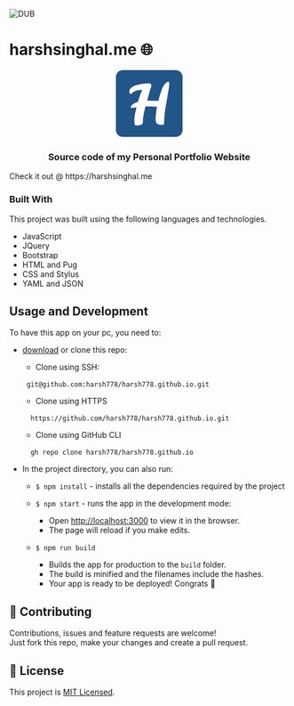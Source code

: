 ![DUB](https://img.shields.io/dub/l/vibe-d?label=License)
# harshsinghal.me 🌐 
<p align="center">
    <img src="Images/Favicons/144x144.png" alt="Logo" width="120" height="120">
  </p>
<h3 align="center">Source code of my Personal Portfolio Website</h3>
Check it out @ https://harshsinghal.me

### Built With
This project was built using the following languages and technologies.

* JavaScript
* JQuery
* Bootstrap
* HTML and Pug
* CSS and Stylus
* YAML and JSON

## Usage and Development

To have this app on your pc, you need to:
* [download](https://github.com/harsh778/harsh778.github.io/archive/master.zip) or clone this repo:
  - Clone using SSH:
  ```
   git@github.com:harsh778/harsh778.github.io.git
  ```
  - Clone using HTTPS
  ```
    https://github.com/harsh778/harsh778.github.io.git
  ```
  - Clone using GitHub CLI
  ```
    gh repo clone harsh778/harsh778.github.io
  ```
* In the project directory, you can also run:

  - `$ npm install` - installs all the dependencies required by the project
  - `$ npm start` - runs the app in the development mode:
    - Open [http://localhost:3000](http://localhost:3000) to view it in the browser.
    - The page will reload if you make edits.

  - `$ npm run build`
    - Builds the app for production to the `build` folder.
    - The build is minified and the filenames include the hashes.
    - Your app is ready to be deployed! Congrats 🎉
    
## :handshake: Contributing
Contributions, issues and feature requests are welcome! <br> Just fork this repo, make your changes and create a pull request. 

## 📝 License

This project is <a href="https://github.com/harsh778/harsh778.github.io/blob/master/LICENSE">MIT Licensed</a>.
